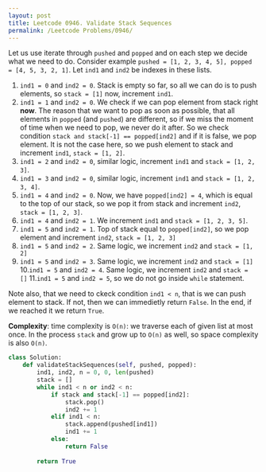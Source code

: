 ```yaml
---
layout: post
title: Leetcode 0946. Validate Stack Sequences
permalink: /Leetcode Problems/0946/
---
```


Let us use iterate through `pushed` and `popped` and on each step we decide what we need to do. Consider example
`pushed = [1, 2, 3, 4, 5], popped = [4, 5, 3, 2, 1]`. Let `ind1` and `ind2` be indexes in these lists.

1. `ind1 = 0` and `ind2 = 0`. Stack is empty so far, so all we can do is to push elements, so `stack = [1]` now, increment `ind1`.
2. `ind1 = 1` and `ind2 = 0`. We check if we can pop element from stack right **now**. The reason that we want to pop as soon as possible, that all elements in `popped` (and `pushed`) are different, so if we miss the moment of time when we need to pop, we never do it after. So we check condition `stack and stack[-1] == popped[ind2]` and if it is false, we pop element. It is not the case here, so we push element to stack and increment `ind1`, `stack = [1, 2]`.
3. `ind1 = 2` and `ind2 = 0`, similar logic, increment `ind1` and `stack = [1, 2, 3]`.
4. `ind1 = 3` and `ind2 = 0`, similar logic, increment `ind1` and `stack = [1, 2, 3, 4]`.
5. `ind1 = 4` and `ind2 = 0`. Now, we have `popped[ind2] = 4`, which is equal to the top of our stack, so we pop it from stack and increment `ind2`, `stack = [1, 2, 3]`.
6. `ind1 = 4` and `ind2 = 1`. We increment `ind1` and `stack = [1, 2, 3, 5]`.
7. `ind1 = 5` and `ind2 = 1`. Top of stack equal to `popped[ind2]`, so we pop element and increment `ind2`, `stack = [1, 2, 3]`
8. `ind1 = 5` and `ind2 = 2`. Same logic, we increment `ind2` and `stack = [1, 2]`
9. `ind1 = 5` and `ind2 = 3`. Same logic, we increment `ind2` and `stack = [1]`
10.`ind1 = 5` and `ind2 = 4`. Same logic, we increment `ind2` and `stack = []`
11.`ind1 = 5` and `ind2 = 5`, so we do not go inside `while` statement.

Note also, that we need to ckeck condition `ind1 < n`, that is we can push element to stack. If not, then we can immedietly return `False`. In the end, if we reached it we return `True`.

**Complexity**: time complexity is `O(n)`: we traverse each of given list at most once. In the process `stack` and grow up to `O(n)` as well, so space complexity is also `O(n)`.

```python
class Solution:
    def validateStackSequences(self, pushed, popped):
        ind1, ind2, n = 0, 0, len(pushed)
        stack = []
        while ind1 < n or ind2 < n:
            if stack and stack[-1] == popped[ind2]:
                stack.pop()
                ind2 += 1
            elif ind1 < n:
                stack.append(pushed[ind1])
                ind1 += 1
            else:
                return False
        
        return True
```